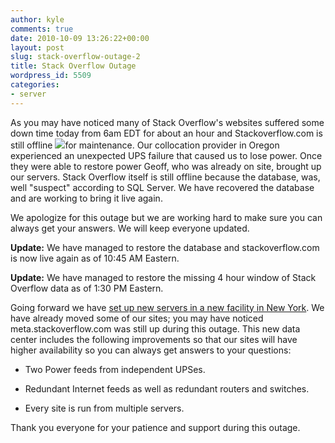 ```yaml
---
author: kyle
comments: true
date: 2010-10-09 13:26:22+00:00
layout: post
slug: stack-overflow-outage-2
title: Stack Overflow Outage
wordpress_id: 5509
categories:
- server
---
```


As you may have noticed many of Stack Overflow's websites suffered some down time today from 6am EDT for about an hour and Stackoverflow.com is still offline ![](http://blog.stackoverflow.com/wp-content/uploads/ups12.jpg)for maintenance. Our collocation provider in Oregon experienced an unexpected UPS failure that caused us to lose power. Once they were able to restore power Geoff, who was already on site, brought up our servers. Stack Overflow itself is still offline because the database, was, well "suspect" according to SQL Server. We have recovered the database and are working to bring it live again.

 We apologize for this outage but we are working hard to make sure you can always get your answers. We will keep everyone updated.

**Update:**
We have managed to restore the database and stackoverflow.com is now live again as of 10:45 AM Eastern. 

**Update:**
We have managed to restore the missing 4 hour window of Stack Overflow data as of 1:30 PM Eastern. 


Going forward we have [set up new servers in a new facility in New York](http://blog.serverfault.com/post/1097492931/designing-for-scalability-of-management-and-fault). We have already moved some of our sites; you may have noticed meta.stackoverflow.com was still up during this outage. This new data center includes the following improvements so that our sites will have higher availability so you can always get answers to your questions:




	
  * Two Power feeds from independent UPSes.

	
  * Redundant Internet feeds as well as redundant routers and switches.

	
  * Every site is run from multiple servers.



Thank you everyone for your patience and support during this outage. 
